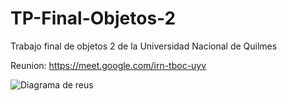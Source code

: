 # TP-Final-Objetos-2
Trabajo final de objetos 2 de la Universidad Nacional de Quilmes

Reunion: https://meet.google.com/irn-tboc-uyv

![Diagrama de reus](https://user-images.githubusercontent.com/61224068/168192667-d6b767e0-5e42-4d0e-ba92-ce909072f988.jpg)
